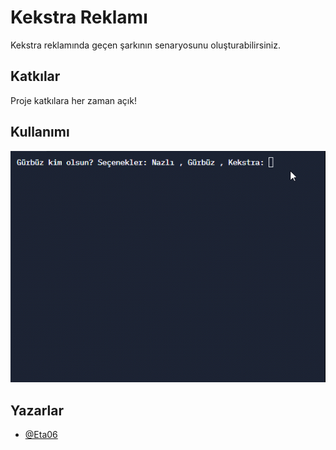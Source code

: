 
# Kekstra Reklamı

Kekstra reklamında geçen şarkının senaryosunu oluşturabilirsiniz.



## Katkılar

Proje katkılara her zaman açık!




## Kullanımı
![](https://github.com/Eta06/kekstra/blob/main/Kekstra-GitHub.gif?raw=true
)


## Yazarlar

- [@Eta06](https://github.com/Eta06)

